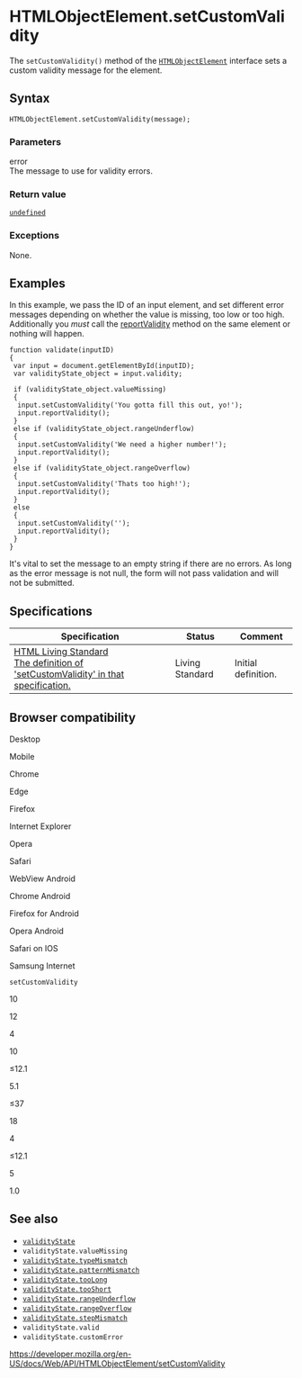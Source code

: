# HTMLObjectElement.setCustomValidity

The `setCustomValidity()` method of the [`HTMLObjectElement`](../htmlobjectelement) interface sets a custom validity message for the element.

## Syntax

    HTMLObjectElement.setCustomValidity(message);

### Parameters

error  
The message to use for validity errors.

### Return value

[`undefined`](https://developer.mozilla.org/en-US/docs/Web/JavaScript/Reference/Global_Objects/undefined)

### Exceptions

None.

## Examples

In this example, we pass the ID of an input element, and set different error messages depending on whether the value is missing, too low or too high. Additionally you _must_ call the [reportValidity](../htmlformelement/reportvalidity) method on the same element or nothing will happen.

    function validate(inputID)
    {
     var input = document.getElementById(inputID);
     var validityState_object = input.validity;

     if (validityState_object.valueMissing)
     {
      input.setCustomValidity('You gotta fill this out, yo!');
      input.reportValidity();
     }
     else if (validityState_object.rangeUnderflow)
     {
      input.setCustomValidity('We need a higher number!');
      input.reportValidity();
     }
     else if (validityState_object.rangeOverflow)
     {
      input.setCustomValidity('Thats too high!');
      input.reportValidity();
     }
     else
     {
      input.setCustomValidity('');
      input.reportValidity();
     }
    }

It's vital to set the message to an empty string if there are no errors. As long as the error message is not null, the form will not pass validation and will not be submitted.

## Specifications

<table><thead><tr class="header"><th>Specification</th><th>Status</th><th>Comment</th></tr></thead><tbody><tr class="odd"><td><a href="https://html.spec.whatwg.org/multipage/#dom-cva-setcustomvalidity">HTML Living Standard<br />
<span class="small">The definition of 'setCustomValidity' in that specification.</span></a></td><td><span class="spec-living">Living Standard</span></td><td>Initial definition.</td></tr></tbody></table>

## Browser compatibility

Desktop

Mobile

Chrome

Edge

Firefox

Internet Explorer

Opera

Safari

WebView Android

Chrome Android

Firefox for Android

Opera Android

Safari on IOS

Samsung Internet

`setCustomValidity`

10

12

4

10

≤12.1

5.1

≤37

18

4

≤12.1

5

1.0

## See also

- [`validityState`](../validitystate)
- <span class="page-not-created">`validityState.valueMissing`</span>
- [`validityState.typeMismatch`](../validitystate/typemismatch)
- [`validityState.patternMismatch`](../validitystate/patternmismatch)
- [`validityState.tooLong`](../validitystate/toolong)
- [`validityState.tooShort`](../validitystate/tooshort)
- [`validityState.rangeUnderflow`](../validitystate/rangeunderflow)
- [`validityState.rangeOverflow`](../validitystate/rangeoverflow)
- [`validityState.stepMismatch`](../validitystate/stepmismatch)
- <span class="page-not-created">`validityState.valid`</span>
- <span class="page-not-created">`validityState.customError`</span>

<a href="https://developer.mozilla.org/en-US/docs/Web/API/HTMLObjectElement/setCustomValidity" class="_attribution-link">https://developer.mozilla.org/en-US/docs/Web/API/HTMLObjectElement/setCustomValidity</a>
